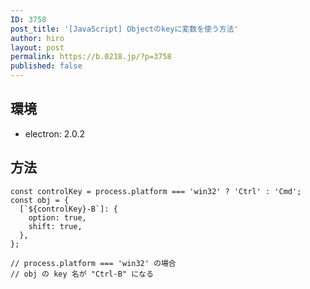 ```yaml
---
ID: 3758
post_title: '[JavaScript] Objectのkeyに変数を使う方法'
author: hiro
layout: post
permalink: https://b.0218.jp/?p=3758
published: false
---
```

## 環境

- electron: 2.0.2


## 方法

```language-js
const controlKey = process.platform === 'win32' ? 'Ctrl' : 'Cmd';
const obj = {
  [`${controlKey}-B`]: {
    option: true,
    shift: true,
  },
};

// process.platform === 'win32' の場合
// obj の key 名が "Ctrl-B" になる
```